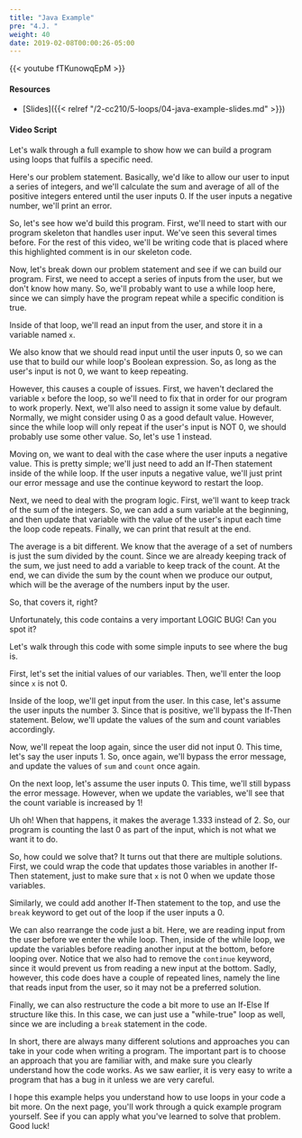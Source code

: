 ```yaml
---
title: "Java Example"
pre: "4.J. "
weight: 40
date: 2019-02-08T00:00:26-05:00
---
```


{{< youtube fTKunowqEpM >}}

#### Resources

* [Slides]({{< relref "/2-cc210/5-loops/04-java-example-slides.md" >}})

#### Video Script

Let's walk through a full example to show how we can build a program using loops that fulfils a specific need.

Here's our problem statement. Basically, we'd like to allow our user to input a series of integers, and we'll calculate the sum and average of all of the positive integers entered until the user inputs 0. If the user inputs a negative number, we'll print an error.

So, let's see how we'd build this program. First, we'll need to start with our program skeleton that handles user input. We've seen this several times before. For the rest of this video, we'll be writing code that is placed where this highlighted comment is in our skeleton code.

Now, let's break down our problem statement and see if we can build our program. First, we need to accept a series of inputs from the user, but we don't know how many. So, we'll probably want to use a while loop here, since we can simply have the program repeat while a specific condition is true.

Inside of that loop, we'll read an input from the user, and store it in a variable named `x`.

We also know that we should read input until the user inputs 0, so we can use that to build our while loop's Boolean expression. So, as long as the user's input is not 0, we want to keep repeating.

However, this causes a couple of issues. First, we haven't declared the variable `x` before the loop, so we'll need to fix that in order for our program to work properly. Next, we'll also need to assign it some value by default. Normally, we might consider using 0 as a good default value. However, since the while loop will only repeat if the user's input is NOT 0, we should probably use some other value. So, let's use 1 instead.

Moving on, we want to deal with the case where the user inputs a negative value. This is pretty simple; we'll just need to add an If-Then statement inside of the while loop. If the user inputs a negative value, we'll just print our error message and use the continue keyword to restart the loop.

Next, we need to deal with the program logic. First, we'll want to keep track of the sum of the integers. So, we can add a sum variable at the beginning, and then update that variable with the value of the user's input each time the loop code repeats. Finally, we can print that result at the end.

The average is a bit different. We know that the average of a set of numbers is just the sum divided by the count. Since we are already keeping track of the sum, we just need to add a variable to keep track of the count. At the end, we can divide the sum by the count when we produce our output, which will be the average of the numbers input by the user.

So, that covers it, right?

Unfortunately, this code contains a very important LOGIC BUG! Can you spot it?

Let's walk through this code with some simple inputs to see where the bug is.

First, let's set the initial values of our variables. Then, we'll enter the loop since `x` is not 0.

Inside of the loop, we'll get input from the user. In this case, let's assume the user inputs the number 3. Since that is positive, we'll bypass the If-Then statement. Below, we'll update the values of the sum and count variables accordingly.

Now, we'll repeat the loop again, since the user did not input 0. This time, let's say the user inputs 1. So, once again, we'll bypass the error message, and update the values of `sum` and `count` once again.

On the next loop, let's assume the user inputs 0. This time, we'll still bypass the error message. However, when we update the variables, we'll see that the count variable is increased by 1!

Uh oh! When that happens, it makes the average 1.333 instead of 2. So, our program is counting the last 0 as part of the input, which is not what we want it to do.

So, how could we solve that? It turns out that there are multiple solutions. First, we could wrap the code that updates those variables in another If-Then statement, just to make sure that `x` is not 0 when we update those variables.

Similarly, we could add another If-Then statement to the top, and use the `break` keyword to get out of the loop if the user inputs a 0.

We can also rearrange the code just a bit. Here, we are reading input from the user before we enter the while loop. Then, inside of the while loop, we update the variables before reading another input at the bottom, before looping over. Notice that we also had to remove the `continue` keyword, since it would prevent us from reading a new input at the bottom. Sadly, however, this code does have a couple of repeated lines, namely the line that reads input from the user, so it may not be a preferred solution.

Finally, we can also restructure the code a bit more to use an If-Else If structure like this. In this case, we can just use a "while-true" loop as well, since we are including a `break` statement in the code.

In short, there are always many different solutions and approaches you can take in your code when writing a program. The important part is to choose an approach that you are familiar with, and make sure you clearly understand how the code works. As we saw earlier, it is very easy to write a program that has a bug in it unless we are very careful.

I hope this example helps you understand how to use loops in your code a bit more. On the next page, you'll work through a quick example program yourself. See if you can apply what you've learned to solve that problem. Good luck!
